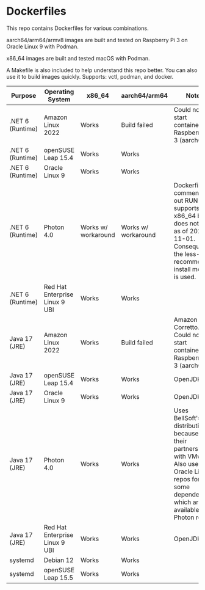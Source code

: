 # Dockerfiles

This repo contains Dockerfiles for various combinations.

aarch64/arm64/armv8 images are built and tested on Raspberry Pi 3 on Oracle
Linux 9 with Podman.

x86_64 images are built and tested macOS with Podman.

A Makefile is also included to help understand this repo better. You can also
use it to build images quickly. Supports: vctl, podman, and docker.

| Purpose            | Operating System                         | x86_64               | aarch64/arm64        | Notes      |
|--------------------|------------------------------------------|----------------------|----------------------|------------|
| .NET 6 (Runtime)   | Amazon Linux 2022                        | Works                | Build failed         | Could not start container on Raspberry Pi 3 (aarch64) |
| .NET 6 (Runtime)   | openSUSE Leap 15.4                       | Works                | Works                |  |
| .NET 6 (Runtime)   | Oracle Linux 9                           | Works                | Works                |  |
| .NET 6 (Runtime)   | Photon 4.0                               | Works w/ workaround  | Works w/ workaround  | Dockerfile has commented out RUN that supports x86_64 but does not work as of 2022-11-01. Consequently, the less-recommended install method is used. |
| .NET 6 (Runtime)   | Red Hat Enterprise Linux 9 UBI           | Works                | Works                |  |
| Java 17 (JRE)      | Amazon Linux 2022                        | Works                | Build failed         | Amazon Corretto. Could not start container on Raspberry Pi 3 (aarch64). |
| Java 17 (JRE)      | openSUSE Leap 15.4                       | Works                | Works                | OpenJDK |
| Java 17 (JRE)      | Oracle Linux 9                           | Works                | Works                | OpenJDK |
| Java 17 (JRE)      | Photon 4.0                               | Works                | Works                | Uses BellSoft's distribution because of their partnership with VMware. Also uses Oracle Linux 8 repos for some dependencies which are not available in Photon repos. |
| Java 17 (JRE)      | Red Hat Enterprise Linux 9 UBI           | Works                | Works                | OpenJDK |
| systemd            | Debian 12                                | Works                | Works                |  |
| systemd            | openSUSE Leap 15.5                       | Works                | Works                |  |
